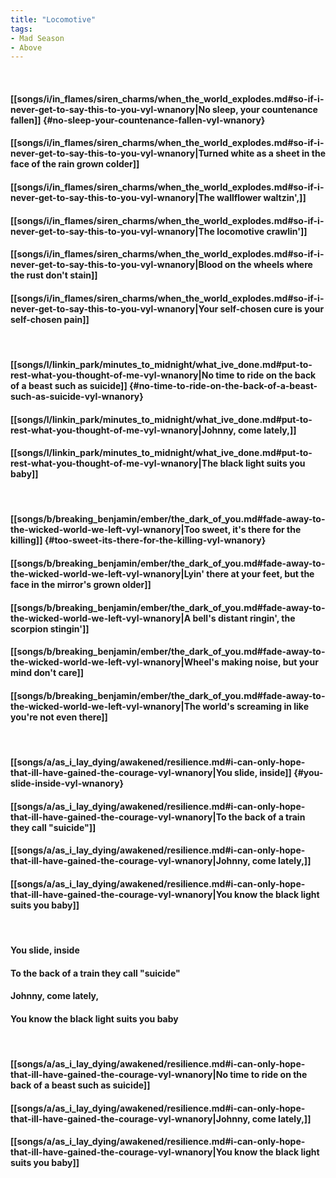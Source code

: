 ```yaml
---
title: "Locomotive"
tags:
- Mad Season
- Above
---
```

&nbsp;
#### [[songs/i/in_flames/siren_charms/when_the_world_explodes.md#so-if-i-never-get-to-say-this-to-you-vyl-wnanory|No sleep, your countenance fallen]] {#no-sleep-your-countenance-fallen-vyl-wnanory}
#### [[songs/i/in_flames/siren_charms/when_the_world_explodes.md#so-if-i-never-get-to-say-this-to-you-vyl-wnanory|Turned white as a sheet in the face of the rain grown colder]]
#### [[songs/i/in_flames/siren_charms/when_the_world_explodes.md#so-if-i-never-get-to-say-this-to-you-vyl-wnanory|The wallflower waltzin',]]
#### [[songs/i/in_flames/siren_charms/when_the_world_explodes.md#so-if-i-never-get-to-say-this-to-you-vyl-wnanory|The locomotive crawlin']]
#### [[songs/i/in_flames/siren_charms/when_the_world_explodes.md#so-if-i-never-get-to-say-this-to-you-vyl-wnanory|Blood on the wheels where the rust don't stain]]
#### [[songs/i/in_flames/siren_charms/when_the_world_explodes.md#so-if-i-never-get-to-say-this-to-you-vyl-wnanory|Your self-chosen cure is your self-chosen pain]]
&nbsp;
#### [[songs/l/linkin_park/minutes_to_midnight/what_ive_done.md#put-to-rest-what-you-thought-of-me-vyl-wnanory|No time to ride on the back of a beast such as suicide]] {#no-time-to-ride-on-the-back-of-a-beast-such-as-suicide-vyl-wnanory}
#### [[songs/l/linkin_park/minutes_to_midnight/what_ive_done.md#put-to-rest-what-you-thought-of-me-vyl-wnanory|Johnny, come lately,]]
#### [[songs/l/linkin_park/minutes_to_midnight/what_ive_done.md#put-to-rest-what-you-thought-of-me-vyl-wnanory|The black light suits you baby]]
&nbsp;
#### [[songs/b/breaking_benjamin/ember/the_dark_of_you.md#fade-away-to-the-wicked-world-we-left-vyl-wnanory|Too sweet, it's there for the killing]] {#too-sweet-its-there-for-the-killing-vyl-wnanory}
#### [[songs/b/breaking_benjamin/ember/the_dark_of_you.md#fade-away-to-the-wicked-world-we-left-vyl-wnanory|Lyin' there at your feet, but the face in the mirror's grown older]]
#### [[songs/b/breaking_benjamin/ember/the_dark_of_you.md#fade-away-to-the-wicked-world-we-left-vyl-wnanory|A bell's distant ringin', the scorpion stingin']]
#### [[songs/b/breaking_benjamin/ember/the_dark_of_you.md#fade-away-to-the-wicked-world-we-left-vyl-wnanory|Wheel's making noise, but your mind don't care]]
#### [[songs/b/breaking_benjamin/ember/the_dark_of_you.md#fade-away-to-the-wicked-world-we-left-vyl-wnanory|The world's screaming in like you're not even there]]
&nbsp;
#### [[songs/a/as_i_lay_dying/awakened/resilience.md#i-can-only-hope-that-ill-have-gained-the-courage-vyl-wnanory|You slide, inside]] {#you-slide-inside-vyl-wnanory}
#### [[songs/a/as_i_lay_dying/awakened/resilience.md#i-can-only-hope-that-ill-have-gained-the-courage-vyl-wnanory|To the back of a train they call "suicide"]]
#### [[songs/a/as_i_lay_dying/awakened/resilience.md#i-can-only-hope-that-ill-have-gained-the-courage-vyl-wnanory|Johnny, come lately,]]
#### [[songs/a/as_i_lay_dying/awakened/resilience.md#i-can-only-hope-that-ill-have-gained-the-courage-vyl-wnanory|You know the black light suits you baby]]
&nbsp;
#### You slide, inside
#### To the back of a train they call "suicide"
#### Johnny, come lately,
#### You know the black light suits you baby
&nbsp;
#### [[songs/a/as_i_lay_dying/awakened/resilience.md#i-can-only-hope-that-ill-have-gained-the-courage-vyl-wnanory|No time to ride on the back of a beast such as suicide]]
#### [[songs/a/as_i_lay_dying/awakened/resilience.md#i-can-only-hope-that-ill-have-gained-the-courage-vyl-wnanory|Johnny, come lately,]]
#### [[songs/a/as_i_lay_dying/awakened/resilience.md#i-can-only-hope-that-ill-have-gained-the-courage-vyl-wnanory|You know the black light suits you baby]]
